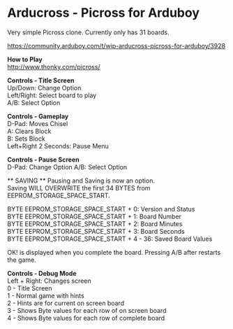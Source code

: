 <h1>Arducross - Picross for Arduboy</h1>
Very simple Picross clone. Currently only has 31 boards.</br>

https://community.arduboy.com/t/wip-arducross-picross-for-arduboy/3928

**How to Play** </br>
http://www.thonky.com/picross/

**Controls - Title Screen** </br>
Up/Down: Change Option </br>
Left/Right: Select board to play </br>
A/B: Select Option </br>

**Controls - Gameplay** </br>
D-Pad: Moves Chisel </br>
A: Clears Block </br>
B: Sets Block </br>
Left+Right 2 Seconds: Pause Menu </br>

**Controls - Pause Screen** </br>
D-Pad: Change Option
A/B: Select Option

** SAVING **
Pausing and Saving is now an option. </br>
Saving WILL OVERWRITE the first 34 BYTES from EEPROM_STORAGE_SPACE_START. </br>

BYTE EEPROM_STORAGE_SPACE_START + 0: Version and Status </br>
BYTE EEPROM_STORAGE_SPACE_START + 1: Board Number </br>
BYTE EEPROM_STORAGE_SPACE_START + 2: Board Minutes </br>
BYTE EEPROM_STORAGE_SPACE_START + 3: Board Seconds </br>
BYTE EEPROM_STORAGE_SPACE_START + 4 - 36: Saved Board Values </br>

OK! is displayed when you complete the board. Pressing A/B after restarts the game.

**Controls - Debug Mode**</br>
Left + Right: Changes screen</br>
0 - Title Screen</br>
1 - Normal game with hints</br>
2 - Hints are for current on screen board</br>
3 - Shows Byte values for each row of on screen board</br>
4 - Shows Byte values for each row of complete board</br>
